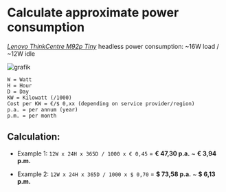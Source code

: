 # Calculate approximate power consumption

[*Lenovo ThinkCentre M92p Tiny*](https://github.com/scubamuc/scubamuc.github.io#11-hardware) headless power consumption: ~16W load / ~12W idle

![grafik](https://user-images.githubusercontent.com/54933878/234572976-7263ad71-4a60-49cc-a899-d5d5d3499c64.png)

```
W = Watt
H = Hour
D = Day
KW = Kilowatt (/1000)
Cost per KW = €/$ 0,xx (depending on service provider/region)
p.a. = per annum (year)
p.m. = per month
```
## Calculation:

 - Example 1: `12W x 24H x 365D / 1000 x € 0,45` = **€ 47,30 p.a.** ~ **€ 3,94 p.m.** 

 - Example 2: `12W x 24H x 365D / 1000 x $ 0,70` = **$ 73,58 p.a.** ~ **$ 6,13 p.m.** 

